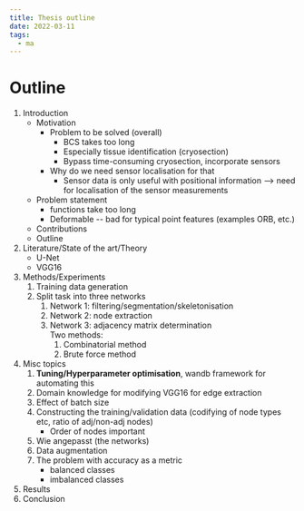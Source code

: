 ```yaml
---
title: Thesis outline
date: 2022-03-11
tags:
  - ma
---
```


# Outline

1. Introduction
	* Motivation
		* Problem to be solved (overall)
			* BCS takes too long
			* Especially tissue identification (cryosection)
			* Bypass time-consuming cryosection, incorporate sensors
		* Why do we need sensor localisation for that
			* Sensor data is only useful with positional information --> need for localisation of the sensor measurements
	* Problem statement
        * functions take too long
		* Deformable -- bad for typical point features (examples ORB, etc.)
	* Contributions
	* Outline
1. Literature/State of the art/Theory
	* U-Net
	* VGG16
1. Methods/Experiments  
    1. Training data generation
    2. Split task into three networks
        1. Network 1: filtering/segmentation/skeletonisation
        2. Network 2: node extraction
        3. Network 3: adjacency matrix determination  
           Two methods:
           1. Combinatorial method
           2. Brute force method
1. Misc topics
	1. **Tuning/Hyperparameter optimisation**, wandb framework for automating this
	2. Domain knowledge for modifying VGG16 for edge extraction
	3. Effect of batch size
	4. Constructing the training/validation data (codifying of node types etc, ratio of adj/non-adj nodes)
        * Order of nodes important 
	5. Wie angepasst (the networks)
	6. Data augmentation
	7. The problem with accuracy as a metric
        * balanced classes
        * imbalanced classes
2. Results
3. Conclusion